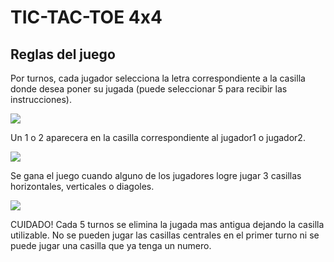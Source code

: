 # TIC-TAC-TOE 4x4
 
## Reglas del juego
 
Por turnos, cada jugador selecciona la letra correspondiente a la casilla 
donde desea poner su jugada (puede seleccionar 5 para recibir las instrucciones).

![](img/posicioninicial)

Un 1 o 2 aparecera en la casilla correspondiente al jugador1 o jugador2.

![](img/jugadas)

Se gana el juego cuando alguno de los jugadores logre jugar 3 casillas horizontales, verticales o diagoles. 

![](img/ganada)

CUIDADO! Cada 5 turnos se elimina la jugada mas antigua dejando la casilla 
utilizable. No se pueden jugar las casillas centrales en el primer turno 
ni se puede jugar una casilla que ya tenga un numero. 

